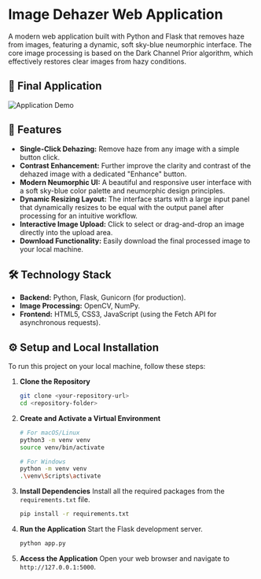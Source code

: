 # Image Dehazer Web Application

A modern web application built with Python and Flask that removes haze from images, featuring a dynamic, soft sky-blue neumorphic interface. The core image processing is based on the Dark Channel Prior algorithm, which effectively restores clear images from hazy conditions.

## 📸 Final Application


![Application Demo](https://github.com/user-attachments/assets/065d1d0d-3048-417c-97b8-00084974b20f)


## 🚀 Features

- **Single-Click Dehazing:** Remove haze from any image with a simple button click.
- **Contrast Enhancement:** Further improve the clarity and contrast of the dehazed image with a dedicated "Enhance" button.
- **Modern Neumorphic UI:** A beautiful and responsive user interface with a soft sky-blue color palette and neumorphic design principles.
- **Dynamic Resizing Layout:** The interface starts with a large input panel that dynamically resizes to be equal with the output panel after processing for an intuitive workflow.
- **Interactive Image Upload:** Click to select or drag-and-drop an image directly into the upload area.
- **Download Functionality:** Easily download the final processed image to your local machine.

## 🛠️ Technology Stack

- **Backend:** Python, Flask, Gunicorn (for production).
- **Image Processing:** OpenCV, NumPy.
- **Frontend:** HTML5, CSS3, JavaScript (using the Fetch API for asynchronous requests).

## ⚙️ Setup and Local Installation

To run this project on your local machine, follow these steps:

1.  **Clone the Repository**
    ```bash
    git clone <your-repository-url>
    cd <repository-folder>
    ```

2.  **Create and Activate a Virtual Environment**
    ```bash
    # For macOS/Linux
    python3 -m venv venv
    source venv/bin/activate

    # For Windows
    python -m venv venv
    .\venv\Scripts\activate
    ```

3.  **Install Dependencies**
    Install all the required packages from the `requirements.txt` file.
    ```bash
    pip install -r requirements.txt
    ```

4.  **Run the Application**
    Start the Flask development server.
    ```bash
    python app.py
    ```

5.  **Access the Application**
    Open your web browser and navigate to `http://127.0.0.1:5000`.